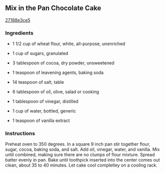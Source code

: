 ## Mix in the Pan Chocolate Cake

[27188e3ce5](http://www.food.com/recipe/mix-in-the-pan-chocolate-cake-409126)

### Ingredients

 - 1 1/2 cup of wheat flour, white, all-purpose, unenriched

 - 1 cup of sugars, granulated

 - 3 tablespoon of cocoa, dry powder, unsweetened

 - 1 teaspoon of leavening agents, baking soda

 - 14 teaspoon of salt, table

 - 6 tablespoon of oil, olive, salad or cooking

 - 1 tablespoon of vinegar, distilled

 - 1 cup of water, bottled, generic

 - 1 teaspoon of vanilla extract

### Instructions

Preheat oven to 350 degrees. In a square 9 inch pan stir together flour, sugar, cocoa, baking soda, and salt. Add oil, vinegar, water, and vanilla. Mix until combined, making sure there are no clumps of flour mixture. Spread batter evenly in pan. Bake until toothpick inserted into the center comes out clean, about 35 to 40 minutes. Let cake cool completley on a cooling rack.